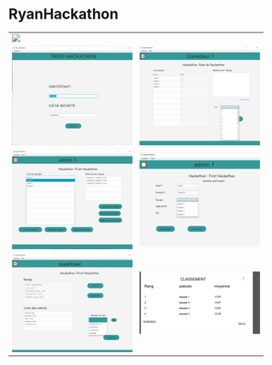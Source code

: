 # RyanHackathon

<table>
  <tr>
    <td colspan="2"><img src="https://github.com/MrRyanWise/RyanHackathon/blob/main/src/Assets/Hackathon.gif?raw=true"/></td>
  </tr>
  <tr>
    <td><img src="src/Assets/H1.png"/></td>
    <td><img src="src/Assets/H2.png"/></td>
  </tr>
  
   <tr>
    <td><img src="src/Assets/H3.png"/></td>
    <td><img src="src/Assets/H4.png"/></td>
  </tr>
  
   <tr>
    <td><img src="src/Assets/H5.png"/></td>
    <td><img src="src/Assets/H6.png"/></td>
  </tr>
</table>
